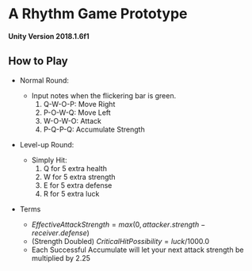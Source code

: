 
# A Rhythm Game Prototype

#### Unity Version 2018.1.6f1

## How to Play

* Normal Round:
    * Input notes when the flickering bar is green. 
        1. Q-W-O-P: Move Right
        2. P-O-W-Q: Move Left
        3. W-O-W-O: Attack
        4. P-Q-P-Q: Accumulate Strength
* Level-up Round:
    * Simply Hit:
        1. Q for 5 extra health
        2. W for 5 extra strength
        3. E for 5 extra defense
        4. R for 5 extra luck

* Terms
    * $EffectiveAttackStrength = {max}(0,attacker.strength - receiver.defense)$
    * (Strength Doubled) $CriticalHitPossibility = luck/1000.0$
    * Each Successful Accumulate will let your next attack strength be multiplied by $2.25$

